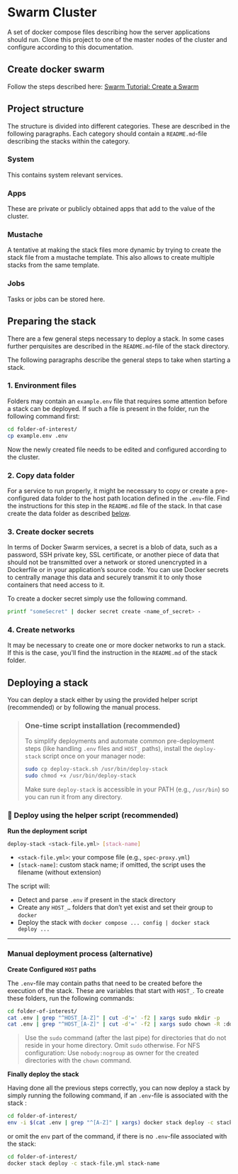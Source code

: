 # Swarm Cluster
A set of docker compose files describing how the server applications should run. Clone this project to one of the master nodes of the cluster and configure according to this documentation.

## Create docker swarm
Follow the steps described here: [Swarm Tutorial: Create a Swarm](https://docs.docker.com/engine/swarm/swarm-tutorial/create-swarm/)

## Project structure
The structure is divided into different categories. These are described in the following paragraphs. Each category should contain a `README.md`-file describing the stacks within the category.

### System
This contains system relevant services.

### Apps
These are private or publicly obtained apps that add to the value of the cluster.

### Mustache
A tentative at making the stack files more dynamic by trying to create the stack file from a mustache template. This also allows to create multiple stacks from the same template.

### Jobs
Tasks or jobs can be stored here.

## Preparing the stack

There are a few general steps necessary to deploy a stack. In some cases further perquisites are described in the `README.md`-file of the stack directory.

The following paragraphs describe the general steps to take when starting a stack.

### 1. Environment files
Folders may contain an `example.env` file that requires some attention before a stack can be deployed. If such a file is present in the folder, run the following command first:

```sh
cd folder-of-interest/
cp example.env .env
```

Now the newly created file needs to be edited and configured according to the cluster. 

### 2. Copy data folder
For a service to run properly, it might be necessary to copy or create a pre-configured data folder to the host path location defined in the `.env`-file. Find the instructions for this step in the `README.md` file of the stack. In that case create the data folder as described [below](#manual-deployment-process-alternative).

### 3. Create docker secrets
In terms of Docker Swarm services, a secret is a blob of data, such as a password, SSH private key, SSL certificate, or another piece of data that should not be transmitted over a network or stored unencrypted in a Dockerfile or in your application’s source code. You can use Docker secrets to centrally manage this data and securely transmit it to only those containers that need access to it.

To create a docker secret simply use the following command.

```sh
printf "someSecret" | docker secret create <name_of_secret> -
```

### 4. Create networks
It may be necessary to create one or more docker networks to run a stack. If this is the case, you'll find the instruction in the `README.md` of the stack folder.

## Deploying a stack

You can deploy a stack either by using the provided helper script (recommended) or by following the manual process.


>### One-time script installation (recommended)
>
>To simplify deployments and automate common pre-deployment steps (like handling `.env` files and `HOST_` paths), install the `deploy-stack` script once on your manager node:
>
>```bash
>sudo cp deploy-stack.sh /usr/bin/deploy-stack
>sudo chmod +x /usr/bin/deploy-stack
>```
>
>Make sure `deploy-stack` is accessible in your PATH (e.g., `/usr/bin`) so you can run it from any directory.


### 🚀 Deploy using the helper script (recommended)

**Run the deployment script**

   ```bash
   deploy-stack <stack-file.yml> [stack-name]
   ```

   - `<stack-file.yml>`: your compose file (e.g., `spec-proxy.yml`)
   - `[stack-name]`: custom stack name; if omitted, the script uses the filename (without extension)

The script will:

- Detect and parse `.env` if present in the stack directory
- Create any `HOST_…` folders that don’t yet exist and set their group to `docker`
- Deploy the stack with `docker compose ... config | docker stack deploy ...`

---

### Manual deployment process (alternative)

**Create Configured `HOST` paths**

The `.env`-file may contain paths that need to be created before the execution of the stack. These are variables that start with `HOST_`. To create these folders, run the following commands:

```sh
cd folder-of-interest/
cat .env | grep "^HOST_[A-Z]" | cut -d'=' -f2 | xargs sudo mkdir -p
cat .env | grep "^HOST_[A-Z]" | cut -d'=' -f2 | xargs sudo chown -R :docker 
```

> Use the `sudo` command (after the last pipe) for directories that do not reside in your home directory. Omit `sudo` otherwise.
> For NFS configuration: Use `nobody:nogroup` as owner for the created directories with the `chown` command.

**Finally deploy the stack**

Having done all the previous steps correctly, you can now deploy a stack by simply running the following command, if an `.env`-file is associated with the stack :

```sh
cd folder-of-interest/
env -i $(cat .env | grep "^[A-Z]" | xargs) docker stack deploy -c stack-file.yml stack-name
```

or omit the `env` part of the command, if there is no `.env`-file associated with the stack:

```sh
cd folder-of-interest/
docker stack deploy -c stack-file.yml stack-name
```

